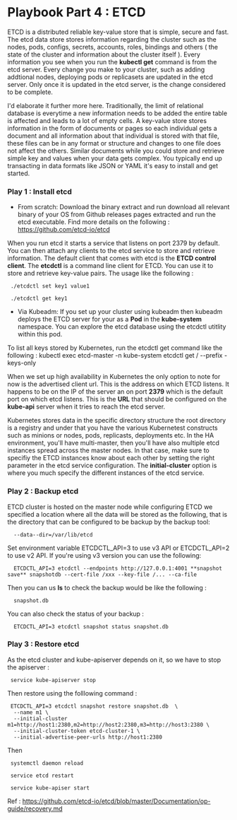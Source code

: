 # Playbook Part 4 : ETCD

ETCD is a distributed reliable key-value store that is simple, secure and fast. The etcd data store stores information regarding the cluster such as the nodes, pods, configs, secrets, accounts, roles, bindings and others ( the state of the cluster and information about the cluster itself ). Every information you see when you run the **kubectl get** command is from the etcd server. Every change you make to your cluster, such as adding addtional nodes, deploying pods or replicasets are updated in the etcd server. Only once it is updated in the etcd server, is the change considered to be complete. 

I'd elaborate it further more here. Traditionally, the limit of relational database is everytime a new information needs to be added the entire table is affected and leads to a lot of empty cells. A key-value store stores information in the form of documents or pages so each individual gets a document and all information about that individual is stored with that file, these files can be in any format or structure and changes to one file does not affect the others. Similar documents while you could store and retrieve simple key and values when your data gets complex. You typically end up transacting in data formats like JSON or YAML it's easy to install and get started. 


### Play 1 : Install etcd 

- From scratch:
Download the binary extract and run download all relevant binary of your OS from Github releases pages extracted and run the etcd executable. Find more details on the following : https://github.com/etcd-io/etcd

When you run etcd it starts a service that listens on port 2379 by default. You can then attach any clients to the etcd service to store and retrieve information. The default client that comes with etcd is the **ETCD control client**. The **etcdctl** is a command line client for ETCD. You can use it to store and retrieve key-value pairs. The usage like the following : 

     ./etcdctl set key1 value1

     ./etcdctl get key1

- Via Kubeadm:
If you set up your cluster using kubeadm then kubeadm deploys the ETCD server for your as a **Pod** in the **kube-system** namespace. You can explore the etcd database using the etcdctl utitlity within this pod. 


To list all keys stored by Kubernetes, run the etcdctl get command like the following :
      kubectl exec etcd-master -n kube-system etcdctl get / --prefix -keys-only

When we set up high availability in Kubernetes the only option to note for now is the advertised client url. This is the address on which ETCD listens. It happens to be on the IP of the server an on port **2379** which is the default port on which etcd listens. This is the **URL** that should be configured on the **kube-api** server when it tries to reach the etcd server.

Kubernetes stores data in the specific directory structure the root directory is a registry and under that you have the various Kubernetest constructs such as minions or nodes, pods, replicasts, deployments etc. In the HA environment, you'll have multi-master, then you'll have also multiple etcd instances spread across the master nodes. In that case, make sure to specifiy the ETCD instances know about each other by setting the right parameter in the etcd service configuration. The **initial-cluster** option is where you much specify the different instances of the etcd service. 


### Play 2 :  Backup etcd 

ETCD cluster is hosted on the master node while configuring ETCD we specified a location where all the data will be stored as the following, that is the directory that can be configured to be backup by the backup tool:

      --data--dir=/var/lib/etcd

Set environment variable ETCDCTL_API=3 to use v3 API or ETCDCTL_API=2 to use v2 API. If you're using v3 version you can use the following: 

      ETCDCTL_API=3 etcdctl --endpoints http://127.0.0.1:4001 **snapshot save** snapshotdb --cert-file /xxx --key-file /... --ca-file

  Then you can us **ls** to check the backup would be like the following : 

      snapshot.db

 You can also check the status of your backup :

      ETCDCTL_API=3 etcdctl snapshot status snapshot.db
    




### Play 3 :  Restore etcd 

As the etcd cluster and kube-apiserver depends on it, so we have to stop the apiserver :

     service kube-apiserver stop

Then restore using the folllowing command : 

     ETCDCTL_API=3 etcdctl snapshot restore snapshot.db  \
      --name m1 \
      --initial-cluster m1=http://host1:2380,m2=http://host2:2380,m3=http://host3:2380 \
      --initial-cluster-token etcd-cluster-1 \
      --initial-advertise-peer-urls http://host1:2380


Then 

     systemctl daemon reload 

     service etcd restart

     service kube-apiser start



Ref : https://github.com/etcd-io/etcd/blob/master/Documentation/op-guide/recovery.md